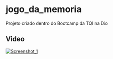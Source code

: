 # jogo_da_memoria
Projeto criado dentro do Bootcamp da TQI na Dio

## Video
[![Screenshot_1](https://user-images.githubusercontent.com/42123079/171705413-961f11e6-2171-436e-8da6-9b0c62c1c9de.png)](https://youtu.be/a-DTgytX5Rs)
